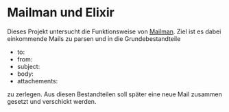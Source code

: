 # Mailman und Elixir

Dieses Projekt untersucht die Funktionsweise von
[Mailman](https://github.com/kamilc/mailman). Ziel ist es dabei einkommende
Mails zu parsen und in die Grundebestandteile 

* to: 
* from:
* subject:
* body:
* attachements:

zu zerlegen. Aus diesen Bestandteilen soll später eine neue Mail zusammen
gesetzt und verschickt werden.


